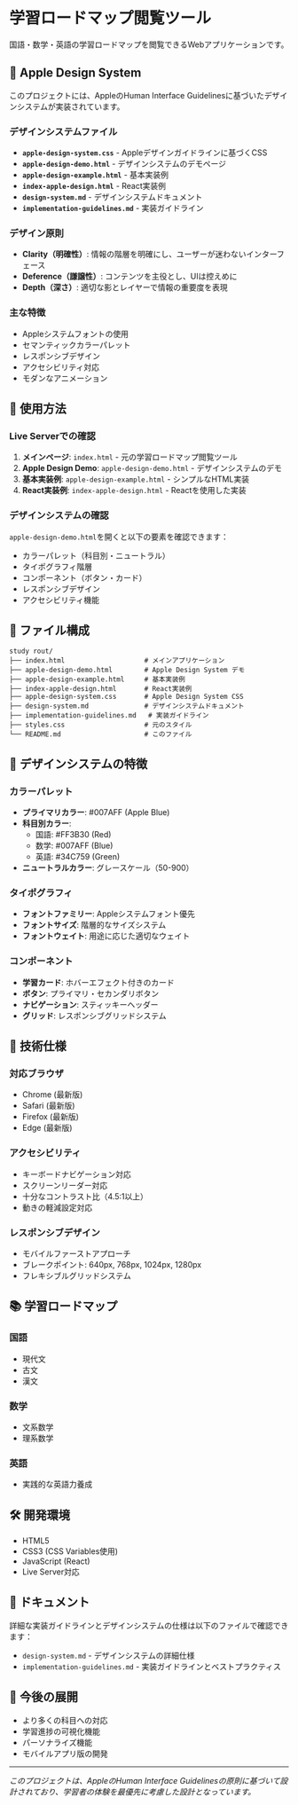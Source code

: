 # 学習ロードマップ閲覧ツール

国語・数学・英語の学習ロードマップを閲覧できるWebアプリケーションです。

## 🍎 Apple Design System

このプロジェクトには、AppleのHuman Interface Guidelinesに基づいたデザインシステムが実装されています。

### デザインシステムファイル

- **`apple-design-system.css`** - Appleデザインガイドラインに基づくCSS
- **`apple-design-demo.html`** - デザインシステムのデモページ
- **`apple-design-example.html`** - 基本実装例
- **`index-apple-design.html`** - React実装例
- **`design-system.md`** - デザインシステムドキュメント
- **`implementation-guidelines.md`** - 実装ガイドライン

### デザイン原則

- **Clarity（明確性）**: 情報の階層を明確にし、ユーザーが迷わないインターフェース
- **Deference（謙譲性）**: コンテンツを主役とし、UIは控えめに
- **Depth（深さ）**: 適切な影とレイヤーで情報の重要度を表現

### 主な特徴

- Appleシステムフォントの使用
- セマンティックカラーパレット
- レスポンシブデザイン
- アクセシビリティ対応
- モダンなアニメーション

## 🚀 使用方法

### Live Serverでの確認

1. **メインページ**: `index.html` - 元の学習ロードマップ閲覧ツール
2. **Apple Design Demo**: `apple-design-demo.html` - デザインシステムのデモ
3. **基本実装例**: `apple-design-example.html` - シンプルなHTML実装
4. **React実装例**: `index-apple-design.html` - Reactを使用した実装

### デザインシステムの確認

`apple-design-demo.html`を開くと以下の要素を確認できます：

- カラーパレット（科目別・ニュートラル）
- タイポグラフィ階層
- コンポーネント（ボタン・カード）
- レスポンシブデザイン
- アクセシビリティ機能

## 📁 ファイル構成

```
study rout/
├── index.html                    # メインアプリケーション
├── apple-design-demo.html        # Apple Design System デモ
├── apple-design-example.html     # 基本実装例
├── index-apple-design.html       # React実装例
├── apple-design-system.css       # Apple Design System CSS
├── design-system.md              # デザインシステムドキュメント
├── implementation-guidelines.md   # 実装ガイドライン
├── styles.css                    # 元のスタイル
└── README.md                     # このファイル
```

## 🎨 デザインシステムの特徴

### カラーパレット

- **プライマリカラー**: #007AFF (Apple Blue)
- **科目別カラー**: 
  - 国語: #FF3B30 (Red)
  - 数学: #007AFF (Blue)
  - 英語: #34C759 (Green)
- **ニュートラルカラー**: グレースケール（50-900）

### タイポグラフィ

- **フォントファミリー**: Appleシステムフォント優先
- **フォントサイズ**: 階層的なサイズシステム
- **フォントウェイト**: 用途に応じた適切なウェイト

### コンポーネント

- **学習カード**: ホバーエフェクト付きのカード
- **ボタン**: プライマリ・セカンダリボタン
- **ナビゲーション**: スティッキーヘッダー
- **グリッド**: レスポンシブグリッドシステム

## 🔧 技術仕様

### 対応ブラウザ

- Chrome (最新版)
- Safari (最新版)
- Firefox (最新版)
- Edge (最新版)

### アクセシビリティ

- キーボードナビゲーション対応
- スクリーンリーダー対応
- 十分なコントラスト比（4.5:1以上）
- 動きの軽減設定対応

### レスポンシブデザイン

- モバイルファーストアプローチ
- ブレークポイント: 640px, 768px, 1024px, 1280px
- フレキシブルグリッドシステム

## 📚 学習ロードマップ

### 国語
- 現代文
- 古文
- 漢文

### 数学
- 文系数学
- 理系数学

### 英語
- 実践的な英語力養成

## 🛠️ 開発環境

- HTML5
- CSS3 (CSS Variables使用)
- JavaScript (React)
- Live Server対応

## 📖 ドキュメント

詳細な実装ガイドラインとデザインシステムの仕様は以下のファイルで確認できます：

- `design-system.md` - デザインシステムの詳細仕様
- `implementation-guidelines.md` - 実装ガイドラインとベストプラクティス

## 🎯 今後の展開

- より多くの科目への対応
- 学習進捗の可視化機能
- パーソナライズ機能
- モバイルアプリ版の開発

---

*このプロジェクトは、AppleのHuman Interface Guidelinesの原則に基づいて設計されており、学習者の体験を最優先に考慮した設計となっています。* 